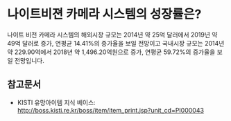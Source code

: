 # 나이트비젼 카메라 시스템의 성장률은?
나이트 비전 카메라 시스템의 해외시장 규모는 2014년 약 25억 달러에서 2019년 약 49억 달러로 증가, 연평균 14.41%의 증가율을 보일 전망이고  국내시장 규모는 2014년 약 229.90억에서 2018년 약 1,496.20억원으로 증가, 연평균 59.72%의 증가율을 보일 전망입니다.

## 참고문서
- KISTI 유망아이템 지식 베이스: http://boss.kisti.re.kr/boss/item/item_print.jsp?unit_cd=PI000043
